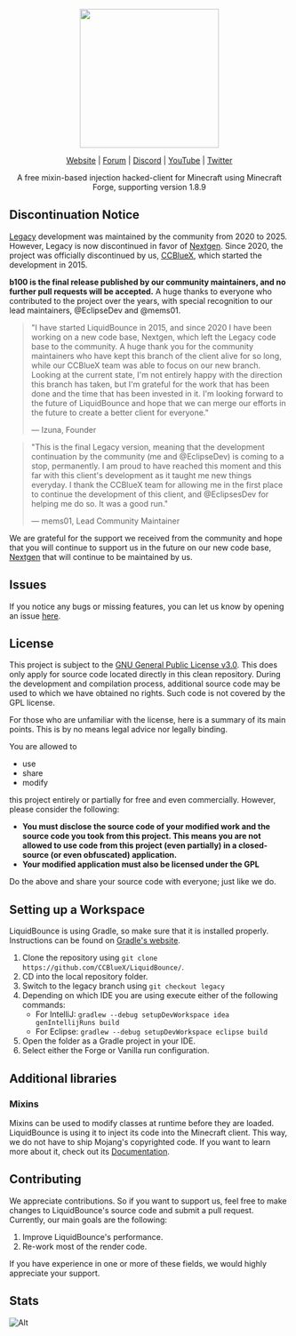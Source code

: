 <div align="center">
<p>
    <img width="250" src="https://raw.githubusercontent.com/CCBlueX/LiquidCloud/master/LiquidBounce/liquidbounceLogo.svg">
</p>
    
[Website](https://liquidbounce.net) |
[Forum](https://forums.ccbluex.net) |
[Discord](https://discord.com/invite/68GgEGTRr9) | 
[YouTube](https://youtube.com/CCBlueX) |
[Twitter](https://twitter.com/CCBlueX)

A free mixin-based injection hacked-client for Minecraft using Minecraft Forge, supporting version 1.8.9
</div>

## Discontinuation Notice
[Legacy](https://github.com/CCBlueX/LiquidBounce/tree/legacy) development was maintained by the community from 2020 to 2025. However, Legacy is now discontinued in favor of [Nextgen](https://github.com/CCBlueX/LiquidBounce/tree/nextgen). Since 2020, the project was officially discontinued by us, [CCBlueX](https://ccbluex.net), which started the development in 2015.

**b100 is the final release published by our community maintainers, and no further pull requests will be accepted.** A huge thanks to everyone who contributed to the project over the years, with special recognition to our lead maintainers, @EclipseDev and @mems01.

> "I have started LiquidBounce in 2015, and since 2020 I have been working on a new code base, Nextgen, which left the Legacy code base to the community.
> A huge thank you for the community maintainers who have kept this branch of the client alive for so long, while our CCBlueX team was able to focus on our new branch.
> Looking at the current state, I'm not entirely happy with the direction this branch has taken, but I'm grateful for the work that has been done and the time that has been invested in it. 
> I'm looking forward to the future of LiquidBounce and hope that we can merge our efforts in the future to create a better client for everyone."
>
> — Izuna, Founder

> "This is the final Legacy version, meaning that the development continuation by the community (me and @EclipseDev) is coming to a stop, permanently.
> I am proud to have reached this moment and this far with this client's development as it taught me new things everyday.
> I thank the CCBlueX team for allowing me in the first place to continue the development of this client, and @EclipsesDev for helping me do so.
> It was a good run."
>
> — mems01, Lead Community Maintainer

We are grateful for the support we received from the community and hope that you will continue to support us in the future on our new code base, [Nextgen](https://github.com/CCBlueX/LiquidBounce/tree/nextgen) that will continue to be maintained by us.

## Issues
If you notice any bugs or missing features, you can let us know by opening an issue [here](https://github.com/CCBlueX/LiquidBounce/issues).

## License
This project is subject to the [GNU General Public License v3.0](LICENSE). This does only apply for source code located directly in this clean repository. During the development and compilation process, additional source code may be used to which we have obtained no rights. Such code is not covered by the GPL license.

For those who are unfamiliar with the license, here is a summary of its main points. This is by no means legal advice nor legally binding.

You are allowed to
- use
- share
- modify

this project entirely or partially for free and even commercially. However, please consider the following:

- **You must disclose the source code of your modified work and the source code you took from this project. This means you are not allowed to use code from this project (even partially) in a closed-source (or even obfuscated) application.**
- **Your modified application must also be licensed under the GPL** 

Do the above and share your source code with everyone; just like we do.

## Setting up a Workspace
LiquidBounce is using Gradle, so make sure that it is installed properly. Instructions can be found on [Gradle's website](https://gradle.org/install/).
1. Clone the repository using `git clone https://github.com/CCBlueX/LiquidBounce/`. 
2. CD into the local repository folder.
3. Switch to the legacy branch using `git checkout legacy`
4. Depending on which IDE you are using execute either of the following commands:
    - For IntelliJ: `gradlew --debug setupDevWorkspace idea genIntellijRuns build`
    - For Eclipse: `gradlew --debug setupDevWorkspace eclipse build`
5. Open the folder as a Gradle project in your IDE.
6. Select either the Forge or Vanilla run configuration.

## Additional libraries
### Mixins
Mixins can be used to modify classes at runtime before they are loaded. LiquidBounce is using it to inject its code into the Minecraft client. This way, we do not have to ship Mojang's copyrighted code. If you want to learn more about it, check out its [Documentation](https://docs.spongepowered.org/5.1.0/en/plugin/internals/mixins.html).

## Contributing

We appreciate contributions. So if you want to support us, feel free to make changes to LiquidBounce's source code and submit a pull request. Currently, our main goals are the following:
1. Improve LiquidBounce's performance.
2. Re-work most of the render code.

If you have experience in one or more of these fields, we would highly appreciate your support.

## Stats
![Alt](https://repobeats.axiom.co/api/embed/53a8b71ca387182c6f12a1c98a88edbe0a7bae99.svg "Repobeats analytics image")
